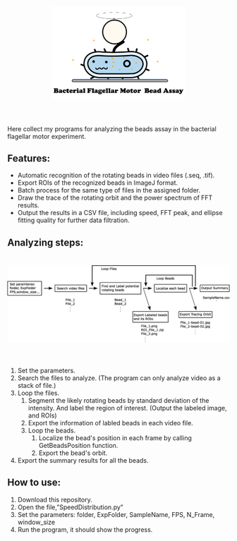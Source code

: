 <h1 align="center">
<img src="BeadsAssayLogo.png" width="300">
</h1><br>

Here collect my programs for analyzing the beads assay in the bacterial flagellar motor experiment.

## Features:
-  Automatic recognition of the rotating beads in video files (.seq, .tif).
-  Export ROIs of the recognized beads in ImageJ format.
-  Batch process for the same type of files in the assigned folder.
-  Draw the trace of the rotating orbit and the power spectrum of FFT results.
-  Output the results in a CSV file, including speed, FFT peak, and ellipse fitting quality for further data filtration.

## Analyzing steps:
<h1 align="center">
<img src="Structure.jpg" width="600">
</h1><br>

1. Set the parameters.
2. Search the files to analyze. (The program can only analyze video as a stack of file.)
3. Loop the files.
   1. Segment the likely rotating beads by standard deviation of the intensity. And label the region of interest. (Output the labeled image, and ROIs)
   2. Export the information of labled beads in each video file.
   3. Loop the beads.
      1. Localize the bead's position in each frame by calling GetBeadsPosition function.
      2. Export the bead's orbit.
4. Export the summary results for all the beads.

## How to use:
1.	Download this repository.
2.	Open the file,”SpeedDistribution.py”
3.	Set the parameters: folder, ExpFolder, SampleName, FPS, N_Frame, window_size
4.	Run the program, it should show the progress.
